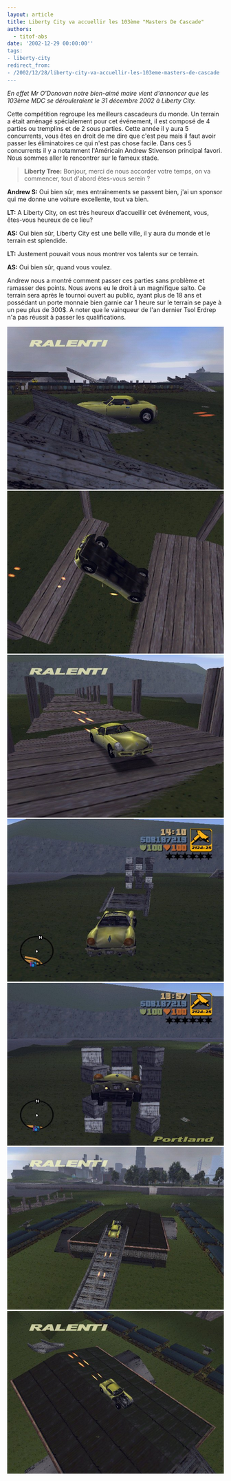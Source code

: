 ```yaml
---
layout: article
title: Liberty City va accuellir les 103ème "Masters De Cascade"
authors:
  - titof-abs
date: '2002-12-29 00:00:00''
tags:
- liberty-city
redirect_from:
- /2002/12/28/liberty-city-va-accuellir-les-103eme-masters-de-cascade
---
```


_En effet Mr O'Donovan notre bien-aimé maire vient d'annoncer que les 103ème MDC se dérouleraient le 31 décembre 2002 à Liberty City._

Cette compétition regroupe les meilleurs cascadeurs du monde. Un terrain a était aménagé spécialement pour cet événement, il est composé de 4 parties ou tremplins et de 2 sous parties. Cette année il y aura 5 concurrents, vous êtes en droit de me dire que c'est peu mais il faut avoir passer les éliminatoires ce qui n'est pas chose facile. Dans ces 5 concurrents il y a notamment l'Américain Andrew Stivenson principal favori. Nous sommes aller le rencontrer sur le fameux stade.

> **Liberty Tree:** Bonjour, merci de nous accorder votre temps, on va commencer, tout d'abord êtes-vous serein ?

**Andrew S:** Oui bien sûr, mes entraînements se passent bien, j'ai un sponsor qui me donne une voiture excellente, tout va bien.

> 

**LT:** A Liberty City, on est très heureux d’accueillir cet événement, vous, êtes-vous heureux de ce lieu?

> 

**AS:** Oui bien sûr, Liberty City est une belle ville, il y aura du monde et le terrain est splendide.

> 

**LT:** Justement pouvait vous nous montrer vos talents sur ce terrain.

> 

**AS:** Oui bien sûr, quand vous voulez.

Andrew nous a montré comment passer ces parties sans problème et ramasser des points. Nous avons eu le droit à un magnifique salto. Ce terrain sera après le tournoi ouvert au public, ayant plus de 18 ans et possédant un porte monnaie bien garnie car 1 heure sur le terrain se paye à un peu plus de 300$. A noter que le vainqueur de l'an dernier Tsol Erdrep n'a pas réussit à passer les qualifications.

![](/content/images/v1/user24/TJ_1.jpg)
![](/content/images/v1/user24/TJ_2.jpg)
![](/content/images/v1/user24/TJ_3.jpg)
![](/content/images/v1/user24/TJ_4.jpg)
![](/content/images/v1/user24/TJ_5.jpg)
![](/content/images/v1/user24/TJ_6.jpg)
![](/content/images/v1/user24/TJ_7.jpg)